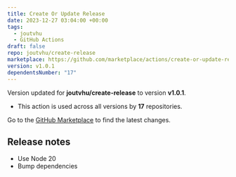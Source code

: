 ```yaml
---
title: Create Or Update Release
date: 2023-12-27 03:04:00 +00:00
tags:
  - joutvhu
  - GitHub Actions
draft: false
repo: joutvhu/create-release
marketplace: https://github.com/marketplace/actions/create-or-update-release
version: v1.0.1
dependentsNumber: "17"
---
```



Version updated for **joutvhu/create-release** to version **v1.0.1**.
- This action is used across all versions by **17** repositories.

Go to the [GitHub Marketplace](https://github.com/marketplace/actions/create-or-update-release) to find the latest changes.

## Release notes

- Use Node 20
- Bump dependencies
